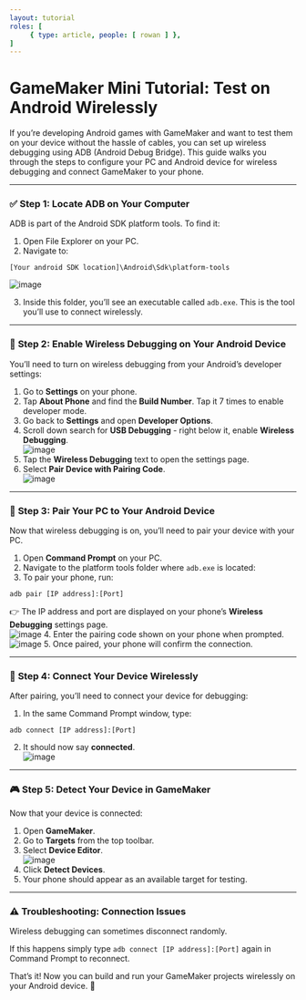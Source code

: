 ```yaml
---
layout: tutorial
roles: [
	 { type: article, people: [ rowan ] },
]
---
```


# GameMaker Mini Tutorial: Test on Android Wirelessly

If you’re developing Android games with GameMaker and want to test them on your device without the hassle of cables, you can set up wireless debugging using ADB (Android Debug Bridge).
This guide walks you through the steps to configure your PC and Android device for wireless debugging and connect GameMaker to your phone.  

---

### ✅ **Step 1: Locate ADB on Your Computer**  
ADB is part of the Android SDK platform tools. To find it:  
1. Open File Explorer on your PC.  
2. Navigate to:  
```
[Your android SDK location]\Android\Sdk\platform-tools
```
![image](../../assets/img/tutorial1/adb_location.png)

3. Inside this folder, you’ll see an executable called `adb.exe`. This is the tool you’ll use to connect wirelessly.  

---

### 📡 **Step 2: Enable Wireless Debugging on Your Android Device**  
You’ll need to turn on wireless debugging from your Android’s developer settings:  
1. Go to **Settings** on your phone.  
2. Tap **About Phone** and find the **Build Number**. Tap it 7 times to enable developer mode.  
3. Go back to **Settings** and open **Developer Options**.  
4. Scroll down search for **USB Debugging** - right below it, enable **Wireless Debugging**.  
![image](../../assets/img/tutorial1/developer_settings.jpg)
6. Tap the **Wireless Debugging** text to open the settings page.  
7. Select **Pair Device with Pairing Code**.  
![image](../../assets/img/tutorial1/wireless_debugging.jpg)

---

### 📡 **Step 3: Pair Your PC to Your Android Device**  
Now that wireless debugging is on, you’ll need to pair your device with your PC.  

1. Open **Command Prompt** on your PC.  
2. Navigate to the platform tools folder where `adb.exe` is located:  
3. To pair your phone, run:  
```
adb pair [IP address]:[Port]
```
👉 The IP address and port are displayed on your phone’s **Wireless Debugging** settings page.  
![image](../../assets/img/tutorial1/ip_addy.jpg)
4. Enter the pairing code shown on your phone when prompted.  
![image](../../assets/img/tutorial1/enter_pairing_code.png)
5. Once paired, your phone will confirm the connection.  

---

### 🔗 **Step 4: Connect Your Device Wirelessly**  
After pairing, you’ll need to connect your device for debugging:  

1. In the same Command Prompt window, type:  
```
adb connect [IP address]:[Port]
```
2. It should now say **connected**.  
![image](../../assets/img/tutorial1/adb_connect_command.png)

---

### 🎮 **Step 5: Detect Your Device in GameMaker**  
Now that your device is connected:  

1. Open **GameMaker**.  
2. Go to **Targets** from the top toolbar.  
3. Select **Device Editor**.  
![image](../../assets/img/tutorial1/device_editor.png)
4. Click **Detect Devices**.  
5. Your phone should appear as an available target for testing.  

---

### ⚠️ **Troubleshooting: Connection Issues**  
Wireless debugging can sometimes disconnect randomly.

If this happens simply type `adb connect [IP address]:[Port]`
again in Command Prompt to reconnect.  

That’s it! Now you can build and run your GameMaker projects wirelessly on your Android device. 🎉


